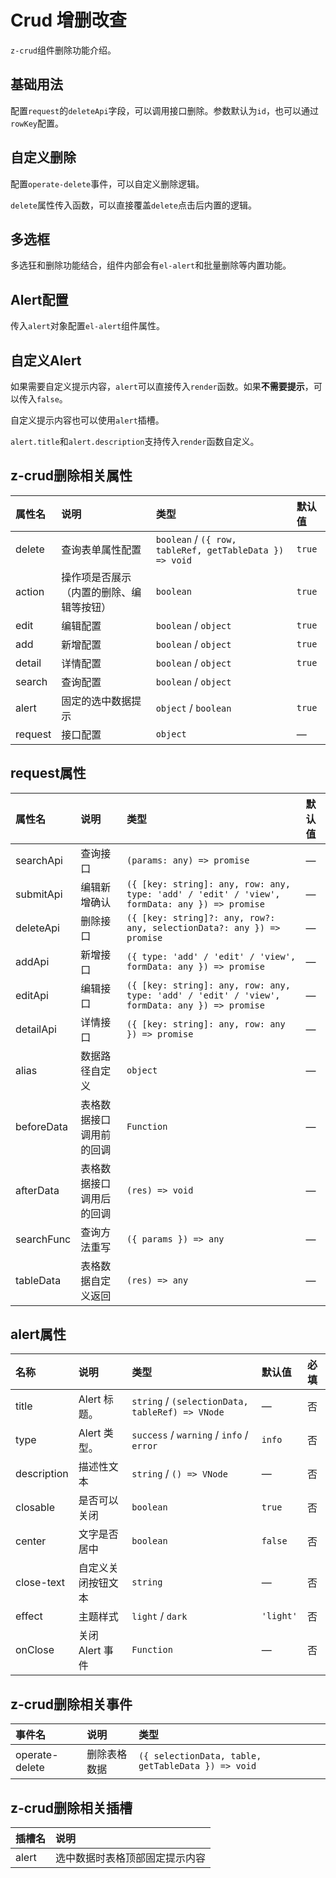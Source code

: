 # Crud 增删改查

`z-crud`组件删除功能介绍。

## 基础用法

配置`request`的`deleteApi`字段，可以调用接口删除。参数默认为`id`，也可以通过`rowKey`配置。

<preview path="../demo/crud-delete/normal.vue" />

## 自定义删除

配置`operate-delete`事件，可以自定义删除逻辑。

<preview path="../demo/crud-delete/custom-delete.vue" />

`delete`属性传入函数，可以直接覆盖`delete`点击后内置的逻辑。

<preview path="../demo/crud-delete/custom-delete-logic.vue" />

## 多选框

多选狂和删除功能结合，组件内部会有`el-alert`和批量删除等内置功能。

<preview path="../demo/crud-delete/checkbox.vue" />

## Alert配置

传入`alert`对象配置`el-alert`组件属性。

<preview path="../demo/crud-delete/alert.vue" />

## 自定义Alert

如果需要自定义提示内容，`alert`可以直接传入`render`函数。如果**不需要提示**，可以传入`false`。

<preview path="../demo/crud-delete/custom-alert.vue" />

自定义提示内容也可以使用`alert`插槽。

<preview path="../demo/crud-delete/alert-slot.vue" />

`alert.title`和`alert.description`支持传入`render`函数自定义。

<preview path="../demo/crud-delete/alert-props.vue" />

## z-crud删除相关属性

| 属性名  | 说明                                     | 类型                                                    | 默认值 |
| :------ | :--------------------------------------- | :------------------------------------------------------ | :----- |
| delete  | 查询表单属性配置                         | `boolean` / `({ row, tableRef, getTableData }) => void` | `true` |
| action  | 操作项是否展示（内置的删除、编辑等按钮） | `boolean`                                               | `true` |
| edit    | 编辑配置                                 | `boolean` / `object`                                    | `true` |
| add     | 新增配置                                 | `boolean` / `object`                                    | `true` |
| detail  | 详情配置                                 | `boolean` / `object`                                    | `true` |
| search  | 查询配置                                 | `boolean` / `object`                                    |
| alert   | 固定的选中数据提示                       | `object` / `boolean`                                    | `true` |
| request | 接口配置                                 | `object`                                                | —      |

## request属性

| 属性名     | 说明                     | 类型                                                                                          | 默认值 |
| :--------- | :----------------------- | :-------------------------------------------------------------------------------------------- | :----- |
| searchApi  | 查询接口                 | `(params: any) => promise`                                                                    | —      |
| submitApi  | 编辑新增确认             | `({ [key: string]: any, row: any, type: 'add' / 'edit' / 'view', formData: any }) => promise` | —      |
| deleteApi  | 删除接口                 | `({ [key: string]?: any, row?: any, selectionData?: any }) => promise`                        | —      |
| addApi     | 新增接口                 | `({ type: 'add' / 'edit' / 'view', formData: any }) => promise`                               | —      |
| editApi    | 编辑接口                 | `({ [key: string]: any, row: any, type: 'add' / 'edit' / 'view', formData: any }) => promise` | —      |
| detailApi  | 详情接口                 | `({ [key: string]: any, row: any }) => promise`                                               | —      |
| alias      | 数据路径自定义           | `object`                                                                                      | —      |
| beforeData | 表格数据接口调用前的回调 | `Function`                                                                                    | —      |
| afterData  | 表格数据接口调用后的回调 | `(res) => void`                                                                               | —      |
| searchFunc | 查询方法重写             | `({ params }) => any`                                                                         | —      |
| tableData  | 表格数据自定义返回       | `(res) => any`                                                                                | —      |

## alert属性

| 名称        | 说明               | 类型                                            | 默认值    | 必填 |
| :---------- | :----------------- | :---------------------------------------------- | :-------- | :--- |
| title       | Alert 标题。       | `string` / `(selectionData, tableRef) => VNode` | —         | 否   |
| type        | Alert 类型。       | `success` / `warning` / `info` / `error`        | `info`    | 否   |
| description | 描述性文本         | `string` / `() => VNode`                        | —         | 否   |
| closable    | 是否可以关闭       | `boolean`                                       | `true`    | 否   |
| center      | 文字是否居中       | `boolean`                                       | `false`   | 否   |
| close-text  | 自定义关闭按钮文本 | `string`                                        | —         | 否   |
| effect      | 主题样式           | `light` / `dark`                                | `'light'` | 否   |
| onClose     | 关闭 Alert 事件    | `Function`                                      | —         | 否   |

## z-crud删除相关事件

| 事件名         | 说明         | 类型                                               |
| :------------- | :----------- | :------------------------------------------------- |
| operate-delete | 删除表格数据 | `({ selectionData, table, getTableData }) => void` |

## z-crud删除相关插槽

| 插槽名 | 说明                           |
| :----- | :----------------------------- |
| alert  | 选中数据时表格顶部固定提示内容 |
